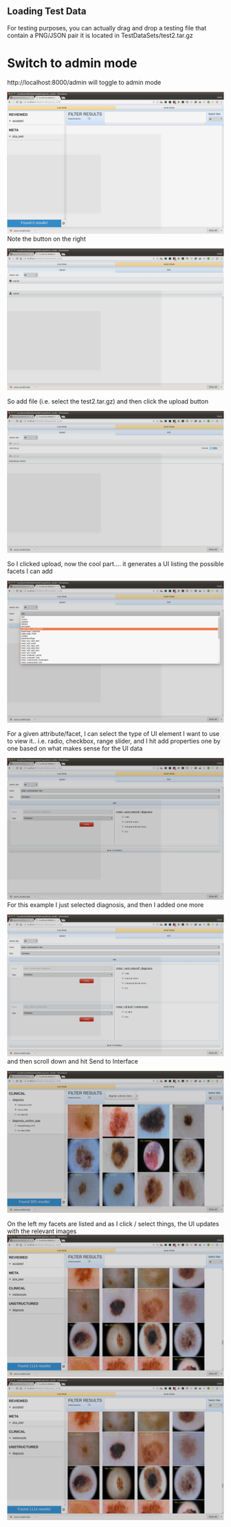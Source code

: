 ## Loading Test Data
For testing purposes, you can actually drag and drop a testing
file that contain a PNG/JSON pair
it is located in TestDataSets/test2.tar.gz

# Switch to admin mode

http://localhost:8000/admin  will toggle to admin mode

![](assets/markdown-img-paste-20171009110654510.png)
Note the button on the right

![](assets/markdown-img-paste-20171009110740894.png)

So add file (i.e. select the test2.tar.gz) and then click the upload button


![](assets/markdown-img-paste-20171009110826890.png)

So I clicked upload, now the cool part.... it generates a UI listing the possible
facets I can add

![](assets/markdown-img-paste-20171009110859535.png)

For a given attribute/facet, I can select the type of UI element I want to use
to view it.. i.e. radio, checkbox, range slider, and I hit add properties
one by one based on what makes sense for the UI data

![](assets/markdown-img-paste-20171009111030629.png)
For this example I just selected diagnosis, and then I added one more

![](assets/markdown-img-paste-20171009111113331.png)
and then scroll down and hit Send to Interface


![](assets/markdown-img-paste-20171009111652208.png)

On the left my facets are listed and as I click / select things, the UI updates with the relevant images
![](assets/markdown-img-paste-20171009111610119.png)
![](assets/markdown-img-paste-20171009111604147.png)
